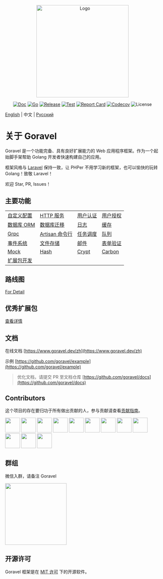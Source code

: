 <div align="center">

<img src="https://www.goravel.dev/logo.png" width="300" alt="Logo">

[![Doc](https://pkg.go.dev/badge/github.com/goravel/framework)](https://pkg.go.dev/github.com/goravel/framework)
[![Go](https://img.shields.io/github/go-mod/go-version/goravel/framework)](https://go.dev/)
[![Release](https://img.shields.io/github/release/goravel/framework.svg)](https://github.com/goravel/framework/releases)
[![Test](https://github.com/goravel/framework/actions/workflows/test.yml/badge.svg)](https://github.com/goravel/framework/actions)
[![Report Card](https://goreportcard.com/badge/github.com/goravel/framework)](https://goreportcard.com/report/github.com/goravel/framework)
[![Codecov](https://codecov.io/gh/goravel/framework/branch/master/graph/badge.svg)](https://codecov.io/gh/goravel/framework)
![License](https://img.shields.io/github/license/goravel/framework)

</div>

[English](../README.md) | 中文 | [Русский](../ru/README.md)

# 关于 Goravel

Goravel 是一个功能完备、具有良好扩展能力的 Web 应用程序框架。作为一个起始脚手架帮助 Golang 开发者快速构建自己的应用。

框架风格与 [Laravel](https://github.com/laravel/laravel) 保持一致，让 PHPer 不用学习新的框架，也可以愉快的玩转 Golang！致敬 Laravel！

欢迎 Star, PR, Issues！

## 主要功能

|             |                      |                      |                      |
| ----------  | --------------       | --------------       | --------------       |
| [自定义配置](/getting-started/configuration.html)   | [HTTP 服务](/the-basics/routing.html)  | [用户认证](/security/authentication.html)  | [用户授权](/security/authorization.html)  |
| [数据库 ORM](/ORM/getting-started.html)   | [数据库迁移](/ORM/migrations.html)  | [日志](/the-basics/logging.html)  | [缓存](/digging-deeper/cache.html)  |
| [Grpc](/the-basics/grpc.html)   | [Artisan 命令行](/digging-deeper/artisan-console.html)  | [任务调度](/digging-deeper/task-scheduling.html)  | [队列](/digging-deeper/queues.html)  |
| [事件系统](/digging-deeper/event.html)   | [文件存储](/digging-deeper/filesystem.html)  | [邮件](/digging-deeper/mail.html)  | [表单验证](/the-basics/validation.html)  |
| [Mock](/digging-deeper/mock.html)   | [Hash](/security/hashing.html)  | [Crypt](/security/encryption.html)  | [Carbon](/digging-deeper/helpers.html)  |
| [扩展包开发](/digging-deeper/package-development.html)   |  |   |   |

## 路线图

[For Detail](https://github.com/goravel/goravel/issues?q=is%3Aissue+is%3Aopen)

## 优秀扩展包

[查看详情](/zh/prologue/packages.html)

## 文档

在线文档 [https://www.goravel.dev/zh](https://www.goravel.dev/zh)

示例 [https://github.com/goravel/example](https://github.com/goravel/example)

> 优化文档，请提交 PR 至文档仓库 [https://github.com/goravel/docs](https://github.com/goravel/docs)

## Contributors

这个项目的存在要归功于所有做出贡献的人，参与贡献请查看[贡献指南](/zh/prologue/contributions.html)。

<a href="https://github.com/hwbrzzl" target="_blank"><img src="https://avatars.githubusercontent.com/u/24771476?v=4" width="48" height="48"></a>
<a href="https://github.com/DevHaoZi" target="_blank"><img src="https://avatars.githubusercontent.com/u/115467771?v=4" width="48" height="48"></a>
<a href="https://github.com/kkumar-gcc" target="_blank"><img src="https://avatars.githubusercontent.com/u/84431594?v=4" width="48" height="48"></a>
<a href="https://github.com/merouanekhalili" target="_blank"><img src="https://avatars.githubusercontent.com/u/1122628?v=4" width="48" height="48"></a>
<a href="https://github.com/hongyukeji" target="_blank"><img src="https://avatars.githubusercontent.com/u/23145983?v=4" width="48" height="48"></a>
<a href="https://github.com/sidshrivastav" target="_blank"><img src="https://avatars.githubusercontent.com/u/28773690?v=4" width="48" height="48"></a>
<a href="https://github.com/Juneezee" target="_blank"><img src="https://avatars.githubusercontent.com/u/20135478?v=4" width="48" height="48"></a>
<a href="https://github.com/dragoonchang" target="_blank"><img src="https://avatars.githubusercontent.com/u/1432336?v=4" width="48" height="48"></a>
<a href="https://github.com/dhanusaputra" target="_blank"><img src="https://avatars.githubusercontent.com/u/35093673?v=4" width="48" height="48"></a>
<a href="https://github.com/mauri870" target="_blank"><img src="https://avatars.githubusercontent.com/u/10168637?v=4" width="48" height="48"></a>
<a href="https://github.com/Marian0" target="_blank"><img src="https://avatars.githubusercontent.com/u/624592?v=4" width="48" height="48"></a>
<a href="https://github.com/ahmed3mar" target="_blank"><img src="https://avatars.githubusercontent.com/u/12982325?v=4" width="48" height="48"></a>

## 群组

微信入群，请备注 Goravel

<p align="left"><img src="https://www.goravel.dev/wechat.jpg" width="200"></p>

## 开源许可

Goravel 框架是在 [MIT 许可](https://opensource.org/licenses/MIT) 下的开源软件。
